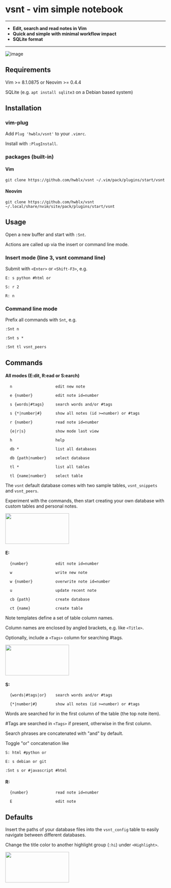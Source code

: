 # vsnt - vim simple notebook
****
- **Edit, search and read notes in Vim**
- **Quick and simple with minimal workflow impact**
- **SQLite format**
****

![image](https://github.com/user-attachments/assets/309faf5e-f558-42d6-b7e1-d1ceb4d8e0f7)

## Requirements
Vim >= 8.1.0875 or Neovim >= 0.4.4

SQLite (e.g. `apt install sqlite3` on a Debian based system)

## Installation
### vim-plug
Add `Plug 'hwblx/vsnt'` to your `.vimrc`.

Install with `:PlugInstall`.

### packages (built-in)
#### Vim
`git clone https://github.com/hwblx/vsnt ~/.vim/pack/plugins/start/vsnt`

#### Neovim
`git clone https://github.com/hwblx/vsnt ~/.local/share/nvim/site/pack/plugins/start/vsnt`

## Usage
Open a new buffer and start with `:Snt`.

Actions are called up via the insert or command line mode.

### Insert mode (line 3, vsnt command line) 
Submit with `<Enter>` or `<Shift-F3>`, e.g.

`E: s python #html or`

`S: r 2`
  
`R: n`

### Command line mode
Prefix all commands with `Snt`, e.g.

`:Snt n`

`:Snt s *`

`:Snt tl vsnt_peers`

## Commands
#### All modes (E:dit, R:ead or S:earch)
`  n                   edit new note`

`  e {number}          edit note id=number`

`  s {words|#tags}     search words and/or #tags`                  

`  s {*|number|#}      show all notes (id >=number) or #tags`

`  r {number}          read note id=number`

`  {e|r|s}             show mode last view`

`  h                   help`

`  db *                list all databases`

`  db {path|number}    select database`

`  tl *                list all tables`

`  tl {name|number}    select table`

The `vsnt` default database comes with two sample tables, `vsnt_snippets` and `vsnt_peers`. 

Experiment with the commands, then start creating your own database with custom tables and personal notes.

<img src="https://github.com/user-attachments/assets/a2317df6-e800-4d91-a9a0-fb78c36c61ad" width="200" height="96">

#### E:
`  {number}            edit note id=number`

`  w                   write new note`

`  w {number}          overwrite note id=number`

`  u                   update recent note`

`  cb {path}           create database`

`  ct {name}           create table`

Note templates define a set of table column names. 

Column names are enclosed by angled brackets, e.g. like `<Title>`. 

Optionally, include a `<Tags>` column for searching #tags.

<img src="https://github.com/user-attachments/assets/cf2128dd-2da8-4052-8d66-961f9cdeedd5" width="200" height="96">

#### S:
`  {words|#tags|or}    search words and/or #tags`

`  {*|number|#}        show all notes (id >=number) or #tags`

Words are searched for in the first column of the table (the top note item).

#Tags are searched in `<Tags>` if present, otherwise in the first column.

Search phrases are concatenated with "and" by default. 

Toggle "or" concatenation like

`S: html #python or`

`E: s debian or git`

`:Snt s or #javascript #html`

#### R:
`  {number}            read note id=number`

`  E                   edit note`

## Defaults
Insert the paths of your database files into the `vsnt_config` table to easily navigate between different databases.

Change the title color to another highlight group (`:hi`) under `<Highlight>`.

<img src="https://github.com/user-attachments/assets/21a7e10f-52a0-4888-905d-98af0eaf2cc2" width="200" height="96">



